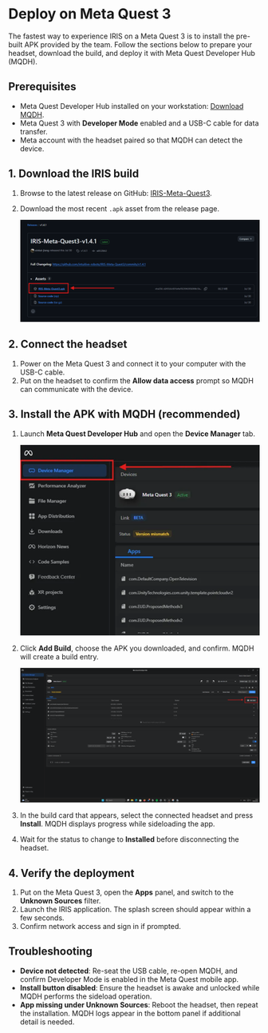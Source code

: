 # Deploy on Meta Quest 3

The fastest way to experience IRIS on a Meta Quest 3 is to install the pre-built APK provided by the team. Follow the sections below to prepare your headset, download the build, and deploy it with Meta Quest Developer Hub (MQDH).

## Prerequisites

- Meta Quest Developer Hub installed on your workstation: [Download MQDH](https://developers.meta.com/horizon/downloads/package/oculus-developer-hub-win/).
- Meta Quest 3 with **Developer Mode** enabled and a USB-C cable for data transfer.
- Meta account with the headset paired so that MQDH can detect the device.

## 1. Download the IRIS build

1. Browse to the latest release on GitHub: [IRIS-Meta-Quest3](https://github.com/intuitive-robots/IRIS-Meta-Quest3).
2. Download the most recent `.apk` asset from the release page.

   ![Download the IRIS APK](../static/images/deploy_on_meta_quest_3/1_download_apk.png)

## 2. Connect the headset

1. Power on the Meta Quest 3 and connect it to your computer with the USB-C cable.
2. Put on the headset to confirm the **Allow data access** prompt so MQDH can communicate with the device.

## 3. Install the APK with MQDH (recommended)

1. Launch **Meta Quest Developer Hub** and open the **Device Manager** tab.

   ![Open Device Manager in MQDH](../static/images/deploy_on_meta_quest_3/2_open_MQDH.png)

2. Click **Add Build**, choose the APK you downloaded, and confirm. MQDH will create a build entry.

   ![Add the IRIS APK to MQDH](../static/images/deploy_on_meta_quest_3/3_build.png)

3. In the build card that appears, select the connected headset and press **Install**. MQDH displays progress while sideloading the app.
4. Wait for the status to change to **Installed** before disconnecting the headset.

## 4. Verify the deployment

1. Put on the Meta Quest 3, open the **Apps** panel, and switch to the **Unknown Sources** filter.
2. Launch the IRIS application. The splash screen should appear within a few seconds.
3. Confirm network access and sign in if prompted.

## Troubleshooting

- **Device not detected**: Re-seat the USB cable, re-open MQDH, and confirm Developer Mode is enabled in the Meta Quest mobile app.
- **Install button disabled**: Ensure the headset is awake and unlocked while MQDH performs the sideload operation.
- **App missing under Unknown Sources**: Reboot the headset, then repeat the installation. MQDH logs appear in the bottom panel if additional detail is needed.
